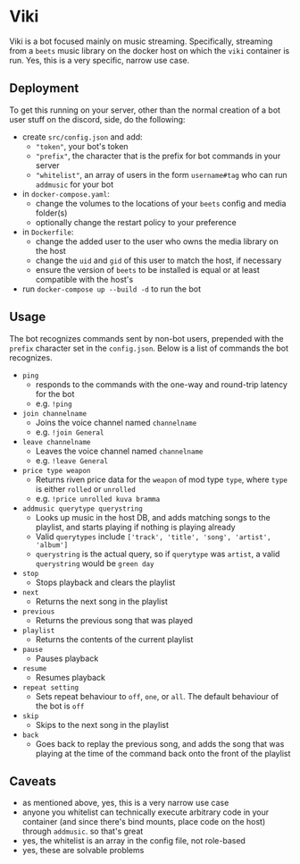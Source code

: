 # Viki
Viki is a bot focused mainly on music streaming. Specifically, streaming from a `beets` music library on the docker host on which the `viki` container is run. Yes, this is a very specific, narrow use case.

## Deployment
To get this running on your server, other than the normal creation of a bot user stuff on the discord, side, do the following:
- create `src/config.json` and add:
  - `"token"`, your bot's token
  - `"prefix"`, the character that is the prefix for bot commands in your server
  - `"whitelist"`, an array of users in the form `username#tag` who can run `addmusic` for your bot
- in `docker-compose.yaml`:
  - change the volumes to the locations of your `beets` config and media folder(s)
  - optionally change the restart policy to your preference
- in `Dockerfile`:
  - change the added user to the user who owns the media library on the host
  - change the `uid` and `gid` of this user to match the host, if necessary
  - ensure the version of `beets` to be installed is equal or at least compatible with the host's
- run `docker-compose up --build -d` to run the bot

## Usage
The bot recognizes commands sent by non-bot users, prepended with the `prefix` character set in the `config.json`. Below is a list of commands the bot recognizes.
- `ping`
  - responds to the commands with the one-way and round-trip latency for the bot
  - e.g. `!ping`
- `join channelname`
  - Joins the voice channel named `channelname`
  - e.g. `!join General`
- `leave channelname`
  - Leaves the voice channel named `channelname`
  - e.g. `!leave General`
- `price type weapon`
  - Returns riven price data for the `weapon` of mod type `type`, where `type` is either `rolled` or `unrolled`
  - e.g. `!price unrolled kuva bramma`
- `addmusic querytype querystring`
  - Looks up music in the host DB, and adds matching songs to the playlist, and starts playing if nothing is playing already
  - Valid `querytypes` include `['track', 'title', 'song', 'artist', 'album']`
  - `querystring` is the actual query, so if `querytype` was `artist`, a valid `querystring` would be `green day`
- `stop`
  - Stops playback and clears the playlist
- `next`
  - Returns the next song in the playlist
- `previous`
  - Returns the previous song that was played
- `playlist`
  - Returns the contents of the current playlist
- `pause`
  - Pauses playback
- `resume`
  - Resumes playback
- `repeat setting`
  - Sets repeat behaviour to `off`, `one`, or `all`.  The default behaviour of the bot is `off`
- `skip`
  - Skips to the next song in the playlist
- `back`
  - Goes back to replay the previous song, and adds the song that was playing at the time of the command back onto the front of the playlist

## Caveats
- as mentioned above, yes, this is a very narrow use case
- anyone you whitelist can technically execute arbitrary code in your container (and since there's bind mounts, place code on the host) through `addmusic`. so that's great
- yes, the whitelist is an array in the config file, not role-based
- yes, these are solvable problems
